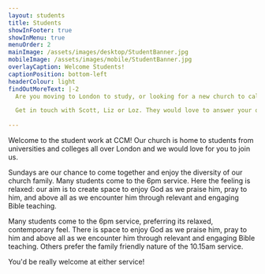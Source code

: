 ```yaml
---
layout: students
title: Students
showInFooter: true
showInMenu: true
menuOrder: 2
mainImage: /assets/images/desktop/StudentBanner.jpg
mobileImage: /assets/images/mobile/StudentBanner.jpg
overlayCaption: Welcome Students!
captionPosition: bottom-left
headerColour: light
findOutMoreText: |-2
  Are you moving to London to study, or looking for a new church to call home?

  Get in touch with Scott, Liz or Loz. They would love to answer your questions and welcome you at a Sunday service or midweek group.
  
---
```

Welcome to the student work at CCM! Our church is home to students from universities and colleges all over London and we would love for you to join us.

Sundays are our chance to come together and enjoy the diversity of our church family. Many students come to the 6pm service. Here the feeling is relaxed: our aim is to create space to enjoy God as we praise him, pray to him, and above all as we encounter him through relevant and engaging Bible teaching.

Many students come to the 6pm service, preferring its relaxed, contemporary feel. There is space to enjoy God as we praise him, pray to him and above all as we encounter him through relevant and engaging Bible teaching.
Others prefer the family friendly nature of the 10.15am service.

You'd be really welcome at either service!
